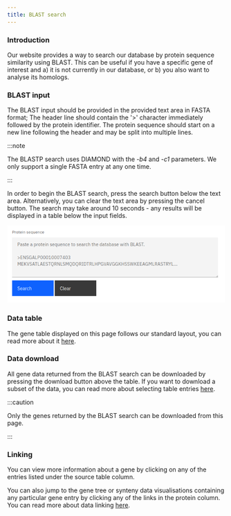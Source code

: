 ```yaml
---
title: BLAST search
---
```


### Introduction

Our website provides a way to search our database by protein sequence similarity using BLAST. This can be useful if you have a specific gene of interest and a) it is not currently in our database, or b) you also want to analyse its homologs.

### BLAST input

The BLAST input should be provided in the provided text area in FASTA format; The header line should contain the '>' character immediately followed by the protein identifier. The protein sequence should start on a new line following the header and may be split into multiple lines.

:::note

The BLASTP search uses DIAMOND with the *-b4* and *-c1* parameters. We only support a single FASTA entry at any one time.

:::

In order to begin the BLAST search, press the search button below the text area. Alternatively, you can clear the text area by pressing the cancel button. The search may take around 10 seconds - any results will be displayed in a table below the input fields.

![blast input](../../../assets/blast-input.png)

### Data table

The gene table displayed on this page follows our standard layout, you can read more about it [here](/#tables).

### Data download

All gene data returned from the BLAST search can be downloaded by pressing the download button above the table. If you want to download a subset of the data, you can read more about selecting table entries [here](/#filtering-and-selection).

:::caution

Only the genes returned by the BLAST search can be downloaded from this page.

:::

### Linking

You can view more information about a gene by clicking on any of the entries listed under the source table column.

You can also jump to the gene tree or synteny data visualisations containing any particular gene entry by clicking any of the links in the protein column. You can read more about data linking [here](/#linking).

